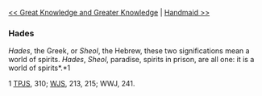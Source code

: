 [<< Great Knowledge and Greater Knowledge](Great%20Knowledge%20and%20Greater%20Knowledge.md)  |  [Handmaid >>](Handmaid.md)

### Hades

*Hades*, the Greek, or *Sheol*, the Hebrew, these two significations mean a world of spirits. *Hades*, *Sheol*, paradise, spirits in prison, are all one: it is a world of spirits*.*1



1
[TPJS](#), 310; [WJS](#), 213, 215; WWJ, 241.